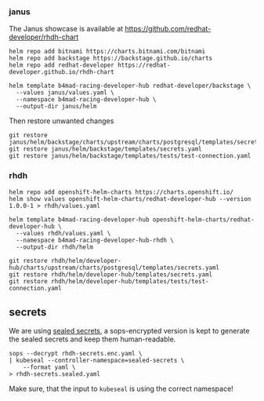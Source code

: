 ### janus

The Janus showcase is available at https://github.com/redhat-developer/rhdh-chart

```
helm repo add bitnami https://charts.bitnami.com/bitnami
helm repo add backstage https://backstage.github.io/charts
helm repo add redhat-developer https://redhat-developer.github.io/rhdh-chart

helm template b4mad-racing-developer-hub redhat-developer/backstage \
  --values janus/values.yaml \
  --namespace b4mad-racing-developer-hub \
  --output-dir janus/helm
```

Then restore unwanted changes

```shell
git restore janus/helm/backstage/charts/upstream/charts/postgresql/templates/secrets.yaml
git restore janus/helm/backstage/templates/secrets.yaml
git restore janus/helm/backstage/templates/tests/test-connection.yaml
```

### rhdh

```
helm repo add openshift-helm-charts https://charts.openshift.io/
helm show values openshift-helm-charts/redhat-developer-hub --version 1.0.0-1 > rhdh/values.yaml

helm template b4mad-racing-developer-hub openshift-helm-charts/redhat-developer-hub \
  --values rhdh/values.yaml \
  --namespace b4mad-racing-developer-hub-rhdh \
  --output-dir rhdh/helm

git restore rhdh/helm/developer-hub/charts/upstream/charts/postgresql/templates/secrets.yaml
git restore rhdh/helm/developer-hub/templates/secrets.yaml
git restore rhdh/helm/developer-hub/templates/tests/test-connection.yaml
```

## secrets

We are using [sealed secrets](https://sealed-secrets.netlify.app/),
a sops-encrypted version is kept to generate the sealed secrets and keep them human-readable.

```shell
sops --decrypt rhdh-secrets.enc.yaml \
| kubeseal --controller-namespace=sealed-secrets \
    --format yaml \
> rhdh-secrets.sealed.yaml
```

Make sure, that the input to `kubeseal` is using the correct namespace!


